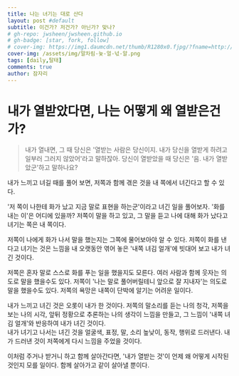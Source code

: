 ```yaml
---
title: 나는 녀기는 대로 산다
layout: post #default
subtitle: 이건가? 저건가? 아닌가? 맞나?
# gh-repo: jwsheen/jwsheen.github.io
# gh-badge: [star, fork, follow]
# cover-img: https://img1.daumcdn.net/thumb/R1280x0.fjpg/?fname=http://t1.daumcdn.net/brunch/service/user/3KhP/image/vIG3sawFIdH9skyUWjjqP1JGUkM.jpg
cover-img: /assets/img/말차림-늧-얼-넋-알.png
tags: [daily,탈태]
comments: true
author: 잠자리
---
```


# 내가 열받았다면, 나는 어떻게 왜 열받은건가?

> 내가 열내면, 그 때 당신은 '열받는 사람은 당신이지. 내가 당신을 열받게 하려고 일부러 그러지 않았어'라고 말하잖아. 당신이 열받았을 때 당신은 '음. 내가 열받았군'하고 말하나요?

내가 느끼고 녀길 때를 풀어 보면, 저쪽과 함께 겪은 것을 내 쪽에서 녀긴다고 할 수 있다.

'저 쪽이 나한테 화가 났고 지금 말로 표현을 하는군'이라고 녀긴 일을 풀어보자.
'화를 내는 이'은 어디에 있을까? 
저쪽이 말을 하고 있고, 그 말을 듣고 나에 대해 화가 났다고 녀기는 쪽은 내 쪽이다. 

저쪽이 나에게 화가 나서 말을 했는지는 그쪽에 물어보아야 알 수 있다.
저쪽이 화를 낸다고 녀기는 것은 느낌을 내 오랫동안 엮어 놓은 '내쪽 녀김 얼개'에 빗대어 보고 내가 녀긴 것이다.

저쪽은 혼자 말로 스스로 화를 푸는 일을 했을지도 모른다. 여러 사람과 함께 웃자는 의도로 말을 했을수도 있다. 저쪽이 '나는 말로 풀어버릴테니 앞으로 잘 지내자'는 의도로 말을 했을수도 있다. 저쪽의 욕망은 내쪽이 단박에 알기는 어려운 일이다.

내가 느끼고 녀긴 것은 오롯이 내가 한 것이다. 저쪽의 말소리를 듣는 나의 청각, 저쪽을 보는 나의 시각, 앞뒤 정황으로 추론하는 나의 생각이 느낌을 만들고, 그 느낌이 '내쪽 녀김 얼개'와 반응하여 내가 녀긴 것이다.  
내가 녀기고 나서는 녀긴 것을 얼굴색, 표정, 말, 소리 높낮이, 동작, 행위로 드러낸다. 내가 드러낸 것이 저쪽에게 다시 느낌을 주었을 것이다.

이처럼 주거나 받거니 하고 함께 살아간다면, '내가 열받는 것'이 언제 왜 어떻게 시작된 것인지 모를 일이다. 함께 살아가고 같이 살아낼 뿐이다.